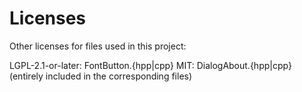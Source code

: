 # Licenses

Other licenses for files used in this project:

LGPL-2.1-or-later: FontButton.{hpp|cpp}
MIT: DialogAbout.{hpp|cpp} (entirely included in the corresponding files)

